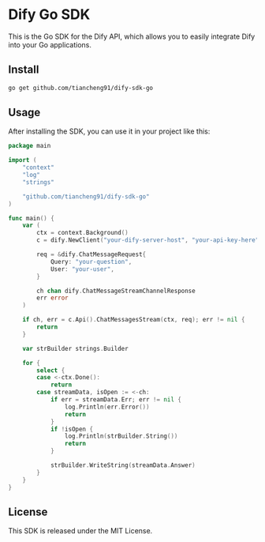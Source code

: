 # Dify Go SDK
This is the Go SDK for the Dify API, which allows you to easily integrate Dify into your Go applications.

## Install
```bash
go get github.com/tiancheng91/dify-sdk-go
```

## Usage
After installing the SDK, you can use it in your project like this:

```go
package main

import (
	"context"
	"log"
	"strings"

	"github.com/tiancheng91/dify-sdk-go"
)

func main() {
	var (
		ctx = context.Background()
		c = dify.NewClient("your-dify-server-host", "your-api-key-here")

		req = &dify.ChatMessageRequest{
			Query: "your-question",
			User: "your-user",
		}

		ch chan dify.ChatMessageStreamChannelResponse
		err error
	)

	if ch, err = c.Api().ChatMessagesStream(ctx, req); err != nil {
		return
	}

	var strBuilder strings.Builder

	for {
		select {
		case <-ctx.Done():
			return
		case streamData, isOpen := <-ch:
			if err = streamData.Err; err != nil {
				log.Println(err.Error())
				return
			}
			if !isOpen {
				log.Println(strBuilder.String())
				return
			}

			strBuilder.WriteString(streamData.Answer)
		}
	}
}

```

## License
This SDK is released under the MIT License.